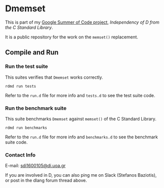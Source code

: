 # Dmemset

This is part of my [Google Summer of Code project](https://summerofcode.withgoogle.com/organizations/6103365956665344/#5475582328963072), _Independency of D from the C Standard Library_.

It is a public repository for the work on the `memset()` replacement.

## Compile and Run
### Run the test suite
This suites verifies that `Dmemset` works correctly.

`rdmd run tests`

Refer to the `run.d` file for more info and `tests.d` to see the test suite code.

### Run the benchmark suite
This suite benchmarks `Dmemset` against `memset()` of the C Standard Library.

`rdmd run benchmarks`

Refer to the `run.d` file for more info and `benchmarks.d` to see the benchmark suite code.

### Contact Info

E-mail: sdi1600105@di.uoa.gr

If you are involved in D, you can also ping me on Slack (Stefanos Baziotis), or post in the dlang forum thread above.

